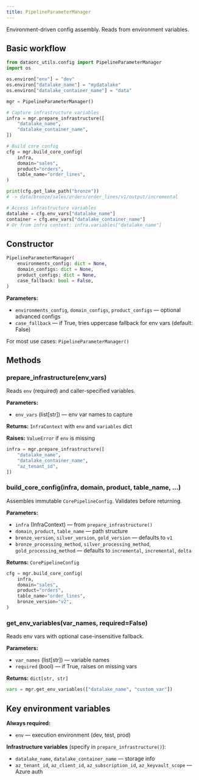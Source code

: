 ```yaml
---
title: PipelineParameterManager
---
```


Environment-driven config assembly. Reads from environment variables.

## Basic workflow

```python
from dataorc_utils.config import PipelineParameterManager
import os

os.environ["env"] = "dev"
os.environ["datalake_name"] = "mydatalake"
os.environ["datalake_container_name"] = "data"

mgr = PipelineParameterManager()

# Capture infrastructure variables
infra = mgr.prepare_infrastructure([
    "datalake_name",
    "datalake_container_name",
])

# Build core config
cfg = mgr.build_core_config(
    infra,
    domain="sales",
    product="orders",
    table_name="order_lines",
)

print(cfg.get_lake_path("bronze"))
# -> data/bronze/sales/orders/order_lines/v1/output/incremental

# Access infrastructure variables
datalake = cfg.env_vars["datalake_name"]
container = cfg.env_vars["datalake_container_name"]
# Or from infra context: infra.variables["datalake_name"]
```

## Constructor

```python
PipelineParameterManager(
    environments_config: dict = None,
    domain_configs: dict = None,
    product_configs: dict = None,
    case_fallback: bool = False,
)
```

**Parameters:**
- `environments_config`, `domain_configs`, `product_configs` — optional advanced configs
- `case_fallback` — if True, tries uppercase fallback for env vars (default: False)

For most use cases: `PipelineParameterManager()`

## Methods

### prepare_infrastructure(env_vars)

Reads `env` (required) and caller-specified variables.

**Parameters:**
- `env_vars` (list[str]) — env var names to capture

**Returns:** `InfraContext` with `env` and `variables` dict

**Raises:** `ValueError` if `env` is missing

```python
infra = mgr.prepare_infrastructure([
    "datalake_name",
    "datalake_container_name",
    "az_tenant_id",
])
```

### build_core_config(infra, domain, product, table_name, ...)

Assembles immutable `CorePipelineConfig`. Validates before returning.

**Parameters:**
- `infra` (InfraContext) — from `prepare_infrastructure()`
- `domain`, `product`, `table_name` — path structure
- `bronze_version`, `silver_version`, `gold_version` — defaults to `v1`
- `bronze_processing_method`, `silver_processing_method`, `gold_processing_method` — defaults to `incremental`, `incremental`, `delta`

**Returns:** `CorePipelineConfig`

```python
cfg = mgr.build_core_config(
    infra,
    domain="sales",
    product="orders",
    table_name="order_lines",
    bronze_version="v2",
)
```

### get_env_variables(var_names, required=False)

Reads env vars with optional case-insensitive fallback.

**Parameters:**
- `var_names` (list[str]) — variable names
- `required` (bool) — if True, raises on missing vars

**Returns:** `dict[str, str]`

```python
vars = mgr.get_env_variables(["datalake_name", "custom_var"])
```

## Key environment variables

**Always required:**
- `env` — execution environment (dev, test, prod)

**Infrastructure variables** (specify in `prepare_infrastructure()`):
- `datalake_name`, `datalake_container_name` — storage info
- `az_tenant_id`, `az_client_id`, `az_subscription_id`, `az_keyvault_scope` — Azure auth
